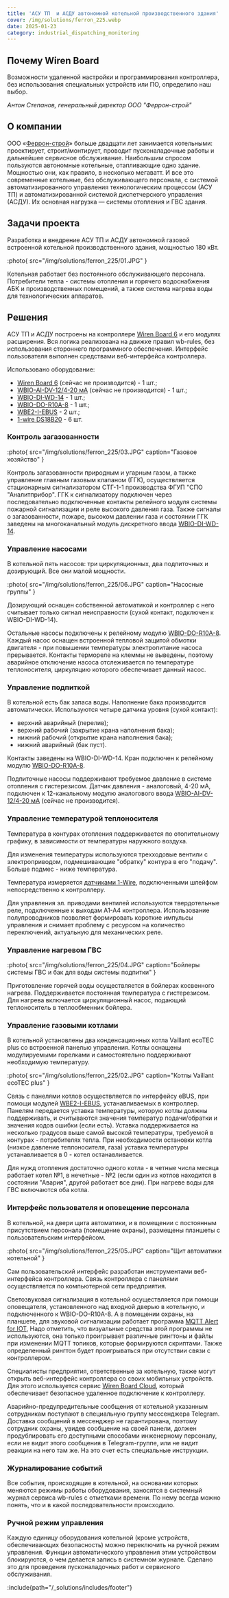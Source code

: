 ```yaml
---
title: 'АСУ ТП  и АСДУ автономной котельной производственного здания'
cover: /img/solutions/ferron_225.webp
date: 2025-01-23
category: industrial_dispatching_monitoring
---
```


## Почему Wiren Board

Возможности удаленной настройки и программирования контроллера, без использования специальных устройств или ПО, определило наш выбор.

_Антон Степанов, генеральный директор ООО "Феррон-строй"_

## О компании

ООО «[Феррон-строй](https://ferrongroup.ru/)» больше двадцати лет занимается котельными:  проектирует, строит/монтирует, проводит пусконаладочные работы и дальнейшее сервисное обслуживание. Наибольшим спросом пользуются автономные котельные, отапливающие одно здание. Мощностью они, как правило, в несколько мегаватт. И все это современные котельные, без обслуживающего персонала, с системой автоматизированного управления технологическим процессом (АСУ ТП) и автоматизированной системой диспетчерского управления (АСДУ). Их основная нагрузка — системы отопления и ГВС здания.

## Задачи проекта

Разработка и внедрение АСУ ТП и АСДУ автономной газовой встроенной котельной производственного здания, мощностью 180 кВт. 

:photo{
    src="/img/solutions/ferron_225/01.JPG"
}

Котельная работает без постоянного обслуживающего персонала. Потребители тепла \- системы отопления и горячего водоснабжения АБК и производственных помещений, а также система нагрева воды для технологических аппаратов.

## Решения

АСУ ТП и АСДУ построены на контроллере [Wiren Board 6](https://wirenboard.com/ru/product/wiren-board-6/) и его модулях расширения. Вся логика реализована на движке правил wb-rules, без использования стороннего программного обеспечения. Интерфейс пользователя выполнен средствами веб\-интерфейса контроллера.

Использовано оборудование:

- [Wiren Board 6](https://wirenboard.com/ru/product/wiren-board-6/) (сейчас не производится) - 1 шт.;
- [WBIO-AI-DV-12/4-20 мА](https://wirenboard.com/ru/product/WBIO-AI-DV-12_4-20MA/) (сейчас не производится) - 1 шт.;
- [WBIO-DI-WD-14](https://wirenboard.com/ru/product/WBIO-DI-WD-14/) - 1 шт.;
- [WBIO-DO-R10A-8](https://wirenboard.com/ru/product/WBIO-DO-R10A-8/) - 1 шт.;
- [WBE2-I-EBUS](https://wirenboard.com/ru/product/WBE2-I-EBUS/) - 2 шт.;
- [1-wire DS18B20](https://wirenboard.com/ru/product/1wire-DS18B20/) - 6 шт.

### Контроль загазованности

:photo{
    src="/img/solutions/ferron_225/03.JPG"
    caption="Газовое хозяйство"
}

Контроль загазованности природным и угарным газом, а также управление главным газовым клапаном (ГГК),  осуществляется стационарным сигнализатором СТГ-1-1 производства ФГУП "СПО "Аналитприбор". ГГК к сигнализатору подключен через последовательно подключенные контакты релейного модуля системы пожарной сигнализации и реле высокого давления газа. Также сигналы о загазованности, пожаре, высоком давлении газа и состоянии ГГК заведены на многоканальный модуль дискретного ввода [WBIO-DI-WD-14](https://wirenboard.com/ru/product/WBIO-DI-WD-14/).

### Управление насосами

В котельной пять насосов: три циркуляционных, два подпиточных и дозирующий. Все они малой мощности.

:photo{
    src="/img/solutions/ferron_225/06.JPG"
    caption="Насосные группы"
}

Дозирующий оснащен собственной автоматикой и контроллер с него считывает только сигнал неисправности (сухой контакт, подключен к WBIO-DI-WD-14).

Остальные насосы подключены к релейному модулю [WBIO-DO-R10A-8](https://wirenboard.com/ru/product/WBIO-DO-R10A-8/). Каждый насос оснащен встроенной тепловой защитой обмотки двигателя \- при повышении температуры электропитание насоса прерывается. Контакты термореле на клеммы не выведены, поэтому аварийное отключение насоса отслеживается по температуре теплоносителя, циркуляцию которого обеспечивает данный насос.

### Управление подпиткой

В котельной есть бак запаса воды. Наполнение бака производится автоматически. Используются четыре датчика уровня (сухой контакт):

- верхний аварийный (перелив);
- верхний рабочий (закрытие крана наполнения бака);
- нижний рабочий (открытие крана наполнения бака);
- нижний аварийный (бак пуст).

Контакты заведены на WBIO-DI-WD-14. Кран подключен к релейному модулю [WBIO-DO-R10A-8](https://wirenboard.com/ru/product/WBIO-DO-R10A-8/).

Подпиточные насосы поддерживают требуемое давление в системе отопления с гистерезисом. Датчик давления \- аналоговый, 4-20 мА, подключен к 12-канальному модулю аналогового ввода [WBIO-AI-DV-12/4-20 мА](https://wirenboard.com/ru/product/WBIO-AI-DV-12_4-20MA/) (сейчас не производится).

### Управление температурой теплоносителя

Температура в контурах отопления поддерживается по отопительному графику, в зависимости от температуры наружного воздуха. 

Для изменения температуры используются трехходовые вентили с электроприводом, подмешивающие "обратку" контура в его "подачу". Больше подмес \- ниже температура. 

Температура измеряется [датчиками 1-Wire](https://wirenboard.com/ru/product/1wire-DS18B20/), подключенными шлейфом непосредственно к контроллеру.  

Для управления эл. приводами вентилей используются твердотельные реле, подключенные к выходам A1-A4 контроллера. Использование полупроводников позволяет формировать короткие импульсы управления и снимает проблему с ресурсом на количество переключений, актуальную для механических реле.

### Управление нагревом ГВС

:photo{
    src="/img/solutions/ferron_225/04.JPG"
    caption="Бойлеры системы ГВС и бак для воды системы подпитки"
}

Приготовление горячей воды осуществляется в бойлерах косвенного нагрева. Поддерживается постоянная температура с гистерезисом. Для нагрева включается циркуляционный насос, подающий теплоноситель в теплообменник бойлера.

### Управление газовыми котлами

В котельной установлены два конденсационных котла Vaillant ecoTEC plus со встроенной панелью управления. Котлы оснащены модулируемыми горелками и самостоятельно поддерживают необходимую температуру.

:photo{
    src="/img/solutions/ferron_225/02.JPG"
    caption="Котлы Vaillant ecoTEC plus"
}

Связь с панелями котлов осуществляется по интерфейсу eBUS, при помощи модулей [WBE2-I-EBUS](https://wirenboard.com/ru/product/WBE2-I-EBUS/), устанавливаемых в контроллер. Панелям передается уставка температуры, которую котлы должны поддерживать, и считываются значения температур подачи/обратки и значения кодов ошибки (если есть). Уставка поддерживается на несколько градусов выше самой высокой температуры, требуемой в контурах \- потребителях тепла. При необходимости остановки котла (низкое давление теплоносителя, газа) уставка температуры устанавливается в 0 \- котел останавливается. 

Для нужд отопления достаточно одного котла \- в четные числа месяца работает котел №1, в нечетные \- №2 (если один из котлов находится в состоянии "Авария", другой работает все дни). При нагреве воды для ГВС включаются оба котла. 

### Интерфейс пользователя и оповещение персонала

В котельной, на двери щита автоматики, и в помещении с постоянным присутствием персонала (помещение охраны), размещены планшеты с пользовательским интерфейсом.

:photo{
    src="/img/solutions/ferron_225/05.JPG"
    caption="Щит автоматики котельной"
}

Сам пользовательский интерфейс разработан инструментами веб\-интерфейса контроллера.  Связь контроллера с панелями осуществляется по компьютерной сети предприятия.

Светозвуковая сигнализация в котельной осуществляется при помощи оповещателя, установленного над входной дверью в котельную, и подключенного к WBIO-DO-R10A-8. А в помещении охраны, на планшете, для звуковой сигнализации работает программа [MQTT Alert for IOT](https://play.google.com/store/apps/details?id=gigiosoft.MQTTAlert),  Надо отметить, что визуальные средства этой программы не используются, она только проигрывает различные рингтоны и файлы при изменении MQTT топиков, которые формируются скриптами. Также определенный рингтон будет проигрываться при отсутствии связи с контроллером.

Специалисты предприятия, ответственные за котельную, также могут открыть веб\-интерфейс контроллера со своих мобильных устройств. Для этого используется сервис [Wiren Board Cloud](https://wirenboard.com/ru/pages/cloud/), который обеспечивает безопасное удаленное подключение к контроллеру. 

Аварийно-предупредительные сообщения от котельной указанным сотрудникам поступают в специальную группу мессенджера Telegram. Доставка сообщений в мессенджер не гарантирована, поэтому сотрудник охраны, увидев сообщение на своей панели, должен продублировать его доступными способами инженерному персоналу, если не видит этого сообщения в Telegram-группе, или не видит реакции на него там же. На это счет есть специальные инструкции.

### Журналирование событий

Все события, происходящие в котельной, на основании которых меняются режимы работы оборудования, заносятся в системный журнал сервиса wb-rules с отметками времени. По нему всегда можно понять, что и в какой последовательности происходило.  

### Ручной режим управления

Каждую единицу оборудования котельной (кроме устройств, обеспечивающих безопасность) можно переключить на ручной режим управления. Функции автоматического управления этим устройством блокируются, о чем делается запись в системном журнале. Сделано это для проведения пусконаладочных работ и сервисного обслуживания.

:include{path="/_solutions/includes/footer"}
